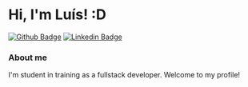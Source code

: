 # Hi, I'm Luís! :D

[![Github Badge](https://img.shields.io/badge/-Github-000?style=flat-square&logo=Github&logoColor=white&link=https://github.com/ozluuh)](https://github.com/ozluuh)
[![Linkedin Badge](https://img.shields.io/badge/-LinkedIn-blue?style=flat-square&logo=Linkedin&logoColor=white&link=https://www.linkedin.com/in/ozluuh/)](https://www.linkedin.com/in/ozluuh/)

### About me

I'm student in training as a fullstack developer. Welcome to my profile!
